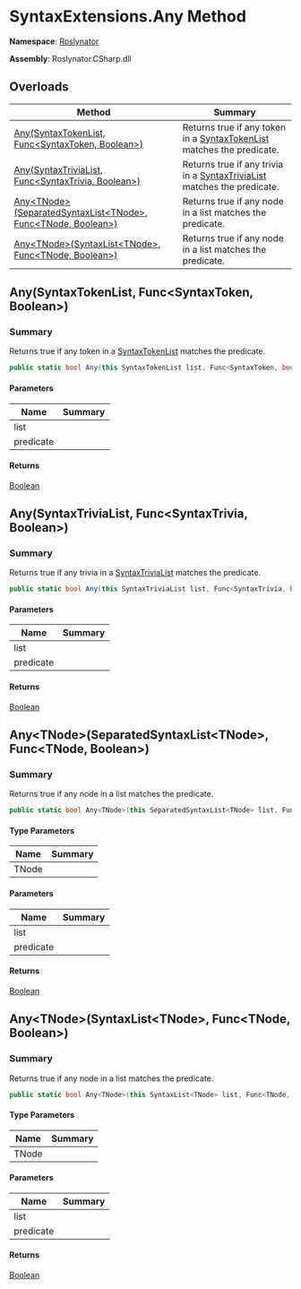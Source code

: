 # SyntaxExtensions\.Any Method

**Namespace**: [Roslynator](../../README.md)

**Assembly**: Roslynator\.CSharp\.dll

## Overloads

| Method | Summary |
| ------ | ------- |
| [Any(SyntaxTokenList, Func\<SyntaxToken, Boolean>)](../Any/README.md#Roslynator_SyntaxExtensions_Any_Microsoft_CodeAnalysis_SyntaxTokenList_System_Func_Microsoft_CodeAnalysis_SyntaxToken_System_Boolean__) | Returns true if any token in a [SyntaxTokenList](https://docs.microsoft.com/en-us/dotnet/api/microsoft.codeanalysis.syntaxtokenlist) matches the predicate\. |
| [Any(SyntaxTriviaList, Func\<SyntaxTrivia, Boolean>)](../Any/README.md#Roslynator_SyntaxExtensions_Any_Microsoft_CodeAnalysis_SyntaxTriviaList_System_Func_Microsoft_CodeAnalysis_SyntaxTrivia_System_Boolean__) | Returns true if any trivia in a [SyntaxTriviaList](https://docs.microsoft.com/en-us/dotnet/api/microsoft.codeanalysis.syntaxtrivialist) matches the predicate\. |
| [Any\<TNode>(SeparatedSyntaxList\<TNode>, Func\<TNode, Boolean>)](#Roslynator_SyntaxExtensions_Any__1_Microsoft_CodeAnalysis_SeparatedSyntaxList___0__System_Func___0_System_Boolean__) | Returns true if any node in a list matches the predicate\. |
| [Any\<TNode>(SyntaxList\<TNode>, Func\<TNode, Boolean>)](#Roslynator_SyntaxExtensions_Any__1_Microsoft_CodeAnalysis_SyntaxList___0__System_Func___0_System_Boolean__) | Returns true if any node in a list matches the predicate\. |

## Any\(SyntaxTokenList, Func\<SyntaxToken, Boolean>\)<a name="Roslynator_SyntaxExtensions_Any_Microsoft_CodeAnalysis_SyntaxTokenList_System_Func_Microsoft_CodeAnalysis_SyntaxToken_System_Boolean__"></a>

### Summary

Returns true if any token in a [SyntaxTokenList](https://docs.microsoft.com/en-us/dotnet/api/microsoft.codeanalysis.syntaxtokenlist) matches the predicate\.

```csharp
public static bool Any(this SyntaxTokenList list, Func<SyntaxToken, bool> predicate)
```

#### Parameters

| Name | Summary |
| ---- | ------- |
| list | |
| predicate | |

#### Returns

[Boolean](https://docs.microsoft.com/en-us/dotnet/api/system.boolean)

## Any\(SyntaxTriviaList, Func\<SyntaxTrivia, Boolean>\)<a name="Roslynator_SyntaxExtensions_Any_Microsoft_CodeAnalysis_SyntaxTriviaList_System_Func_Microsoft_CodeAnalysis_SyntaxTrivia_System_Boolean__"></a>

### Summary

Returns true if any trivia in a [SyntaxTriviaList](https://docs.microsoft.com/en-us/dotnet/api/microsoft.codeanalysis.syntaxtrivialist) matches the predicate\.

```csharp
public static bool Any(this SyntaxTriviaList list, Func<SyntaxTrivia, bool> predicate)
```

#### Parameters

| Name | Summary |
| ---- | ------- |
| list | |
| predicate | |

#### Returns

[Boolean](https://docs.microsoft.com/en-us/dotnet/api/system.boolean)

## Any\<TNode>\(SeparatedSyntaxList\<TNode>, Func\<TNode, Boolean>\)<a name="Roslynator_SyntaxExtensions_Any__1_Microsoft_CodeAnalysis_SeparatedSyntaxList___0__System_Func___0_System_Boolean__"></a>

### Summary

Returns true if any node in a list matches the predicate\.

```csharp
public static bool Any<TNode>(this SeparatedSyntaxList<TNode> list, Func<TNode, bool> predicate) where TNode : Microsoft.CodeAnalysis.SyntaxNode
```

#### Type Parameters

| Name | Summary |
| ---- | ------- |
| TNode | |

#### Parameters

| Name | Summary |
| ---- | ------- |
| list | |
| predicate | |

#### Returns

[Boolean](https://docs.microsoft.com/en-us/dotnet/api/system.boolean)

## Any\<TNode>\(SyntaxList\<TNode>, Func\<TNode, Boolean>\)<a name="Roslynator_SyntaxExtensions_Any__1_Microsoft_CodeAnalysis_SyntaxList___0__System_Func___0_System_Boolean__"></a>

### Summary

Returns true if any node in a list matches the predicate\.

```csharp
public static bool Any<TNode>(this SyntaxList<TNode> list, Func<TNode, bool> predicate) where TNode : Microsoft.CodeAnalysis.SyntaxNode
```

#### Type Parameters

| Name | Summary |
| ---- | ------- |
| TNode | |

#### Parameters

| Name | Summary |
| ---- | ------- |
| list | |
| predicate | |

#### Returns

[Boolean](https://docs.microsoft.com/en-us/dotnet/api/system.boolean)

